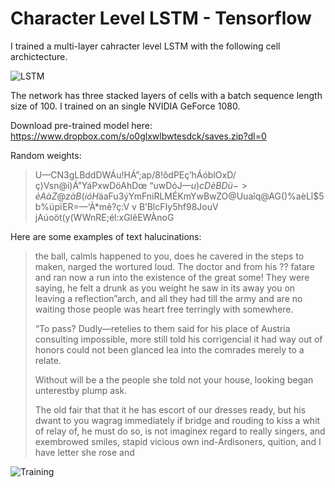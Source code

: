 # Character Level LSTM - Tensorflow

I trained a multi-layer cahracter level LSTM with the following cell archictecture.

![LSTM](https://i.imgur.com/gxBbaX2.png)

The network has three stacked layers of cells with a batch sequence length size of 100. I trained on an single NVIDIA GeForce 1080.

Download pre-trained model here: https://www.dropbox.com/s/o0glxwlbwtesdck/saves.zip?dl=0

Random weights:

>U—CN3gLBddDWÁu!HÁ”;ap/8!ôdPEç’hÁóblOxD/ç)Vsn@i)Á”YáPxwDöAhDœ “uwDóJ$—u)cDèBDü->èAàZ@zàB(ióH$äaFu3ýYmFniRLMÉKmYwBwZO@Uuaîq@AG()%aèLî$5b%üpïER=—‘À*mê?ç:V
>v
>B’BlcFIy5hf98JouV﻿ jAúoöt(y(WWnRE;él:xGlêEWÀnoG



Here are some examples of text halucinations:

>the ball, calmls happened to you, does he cavered in the steps to maken, narged the wortured loud. The doctor and from his ??
>fatare and ran now a run
>into the existence of the great some! They were saying, he felt a drunk as
>you weight he saw in its away you on leaving a reflection”arch, and all they had till the army and are no waiting those 
>people was heart free terringly with
>somewhere.
>
>“To pass? Dudly—retelies to them said for his place of Austria consulting
>impossible, more still told his corrigencial it had way out of honors
>could not been glanced lea into the comrades
>merely to a relate.
>
>Without will be a the people she told not your house, looking began unterestby plump ask.
>
>The old fair that that it he has escort of our dresses ready, but his dwant to you wagrag immediately if bridge and rouding 
>to kiss a whit of relay of, he must do so, is not imaginex regard
>to really singers,
>and exembrowed smiles, stapid vicious own ind-Ardisoners, quition, and I have letter she
>rose and


![Training](https://i.imgur.com/2KG7cO5.png)
